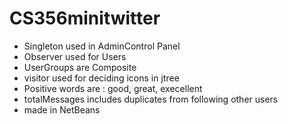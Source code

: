 # CS356minitwitter
- Singleton used in AdminControl Panel
- Observer used for Users
- UserGroups are Composite
- visitor used for deciding icons in jtree
- Positive words are : good, great, execellent 
- totalMessages includes duplicates from following other users
- made in NetBeans
